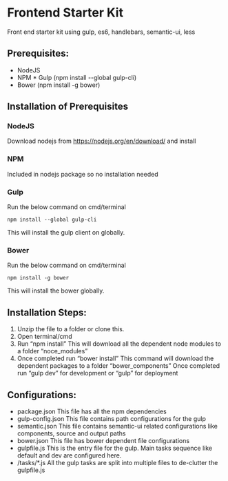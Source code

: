 # Frontend Starter Kit
Front end starter kit using gulp, es6, handlebars, semantic-ui, less

## Prerequisites:

* NodeJS
* NPM
* Gulp (npm install --global gulp-cli)
* Bower (npm install -g bower)

## Installation of Prerequisites
### NodeJS 
Download nodejs from https://nodejs.org/en/download/ and install 

### NPM 
Included in nodejs package so no installation needed

### Gulp 
Run the below command on cmd/terminal
```
npm install --global gulp-cli
```
This will install the gulp client on globally.

### Bower
Run the below command on cmd/terminal
```
npm install -g bower
```
This will install the bower globally.

## Installation Steps:
1. Unzip the file to a folder or clone this.
2. Open terminal/cmd
3. Run “npm install”
This will download all the dependent node modules to a folder “noce_modules”
4. Once completed run “bower install”
This command will download the dependent packages to a folder “bower_components”
Once completed run “gulp dev” for development or “gulp” for deployment

## Configurations:
* package.json
This file has all the npm dependencies
* gulp-config.json
This file contains path configurations for the gulp
* semantic.json
This file contains semantic-ui related configurations like components, source and output paths
* bower.json
This file has bower dependent file configurations  
* gulpfile.js
This is the entry file for the gulp. Main tasks sequence like default and 
dev are configured here.
* /tasks/*.js
All the gulp tasks are split into multiple files to de-clutter the gulpfile.js 
